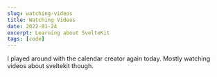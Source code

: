 ```yaml
---
slug: watching-videos
title: Watching Videos
date: 2022-01-24
excerpt: Learning about SvelteKit
tags: [code]
---
```


I played around with the calendar creator again today. Mostly watching videos about sveltekit though.
